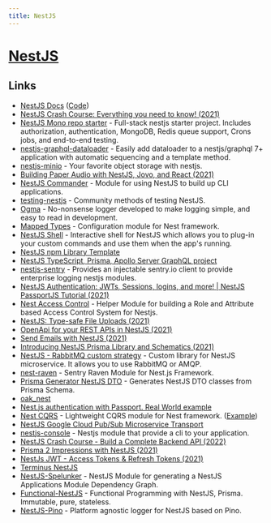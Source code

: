 ```yaml
---
title: NestJS
---
```


# [NestJS](https://nestjs.com/)

## Links

- [NestJS Docs](https://docs.nestjs.com/) ([Code](https://github.com/nestjs/docs.nestjs.com))
- [NestJS Crash Course: Everything you need to know! (2021)](https://www.youtube.com/watch?v=2n3xS89TJMI)
- [NestJS Mono repo starter](https://github.com/scopsy/nestjs-monorepo-starter) - Full-stack nestjs starter project. Includes authorization, authentication, MongoDB, Redis queue support, Crons jobs, and end-to-end testing.
- [nestjs-graphql-dataloader](https://github.com/TreeMan360/nestjs-graphql-dataloader) - Easily add dataloader to a nestjs/graphql 7+ application with automatic sequencing and a template method.
- [nestjs-minio](https://github.com/rubiin/nestjs-minio) - Your favorite object storage with nestjs.
- [Building Paper Audio with NestJS, Jovo, and React (2021)](https://calvinflegal.com/2021/11/01/building-paper-audio-with-nestjs-jovo-react.html)
- [NestJS Commander](https://github.com/jmcdo29/nest-commander) - Module for using NestJS to build up CLI applications.
- [testing-nestjs](https://github.com/jmcdo29/testing-nestjs) - Community methods of testing NestJS.
- [Ogma](https://github.com/jmcdo29/ogma) - No-nonsense logger developed to make logging simple, and easy to read in development.
- [Mapped Types](https://github.com/nestjs/mapped-types) - Configuration module for Nest framework.
- [NestJS Shell](https://github.com/bmstefanski/nestjs-shell) - Interactive shell for NestJS which allows you to plug-in your custom commands and use them when the app's running.
- [NestJS npm Library Template](https://github.com/bzuker/nestjs-library-template)
- [NestJS TypeScript, Prisma, Apollo Server GraphQL project](https://github.com/MileTwo/nestjs-gql-prisma)
- [nestjs-sentry](https://github.com/ntegral/nestjs-sentry) - Provides an injectable sentry.io client to provide enterprise logging nestjs modules.
- [NestJS Authentication: JWTs, Sessions, logins, and more! | NestJS PassportJS Tutorial (2021)](https://www.youtube.com/watch?v=_L225zpUK0M)
- [Nest Access Control](https://github.com/nestjsx/nest-access-control) - Helper Module for building a Role and Attribute based Access Control System for Nestjs.
- [NestJS: Type-safe File Uploads (2021)](https://notiz.dev/blog/type-safe-file-uploads)
- [OpenApi for your REST APIs in NestJS (2021)](https://notiz.dev/blog/openapi-in-nestjs)
- [Send Emails with NestJS (2021)](https://notiz.dev/blog/send-emails-with-nestjs)
- [Introducing NestJS Prisma Library and Schematics (2021)](https://notiz.dev/blog/nestjs-prisma-schematics)
- [NestJS - RabbitMQ custom strategy](https://github.com/AlariCode/nestjs-rmq) - Custom library for NestJS microservice. It allows you to use RabbitMQ or AMQP.
- [nest-raven](https://github.com/mentos1386/nest-raven) - Sentry Raven Module for Nest.js Framework.
- [Prisma Generator NestJS DTO](https://github.com/vegardit/prisma-generator-nestjs-dto) - Generates NestJS DTO classes from Prisma Schema.
- [oak_nest](https://github.com/jiawei397/deno-oak-nest)
- [Nest.js authentication with Passport. Real World example](https://github.com/leosuncin/nest-auth-example)
- [Nest CQRS](https://github.com/nestjs/cqrs) - Lightweight CQRS module for Nest framework. ([Example](https://github.com/kamilmysliwiec/nest-cqrs-example))
- [NestJS Google Cloud Pub/Sub Microservice Transport](https://github.com/p-fedyukovich/nestjs-google-pubsub-microservice)
- [nestjs-console](https://github.com/Pop-Code/nestjs-console) - Nestjs module that provide a cli to your application.
- [NestJS Crash Course - Build a Complete Backend API (2022)](https://www.youtube.com/watch?v=BiN-xzNkH_0)
- [Prisma 2 Impressions with NestJS (2021)](https://www.youtube.com/watch?v=Aq1U_Ku8Jig)
- [NestJs JWT - Access Tokens & Refresh Tokens (2021)](https://www.youtube.com/watch?v=uAKzFhE3rxU)
- [Terminus NestJS](https://github.com/nestjs/terminus)
- [NestJS-Spelunker](https://github.com/jmcdo29/nestjs-spelunker) - NestJS Module for generating a NestJS Applications Module Dependency Graph.
- [Functional-NestJS](https://github.com/ltnscp9028/functional-nestjs) - Functional Programming with NestJS, Prisma. Immutable, pure, stateless.
- [NestJS-Pino](https://github.com/iamolegga/nestjs-pino) - Platform agnostic logger for NestJS based on Pino.
